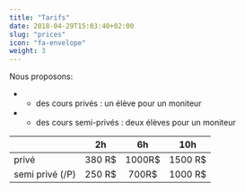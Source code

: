 ```yaml
---
title: "Tarifs"
date: 2018-04-29T15:03:40+02:00
slug: "prices"
icon: "fa-envelope"
weight: 3
---
```



Nous proposons:
  - - des cours privés : un élève pour un moniteur
  - - des cours semi-privés : deux élèves pour un moniteur


|  | 2h        | 6h           | 10h  |
|----------| ------------- |:-------------:| :-----:|
|privé| 380 R$      | 1000R$| 1500 R$ |
|semi privé (/P)| 250 R$      | 700R$     |   1000 R$ |

